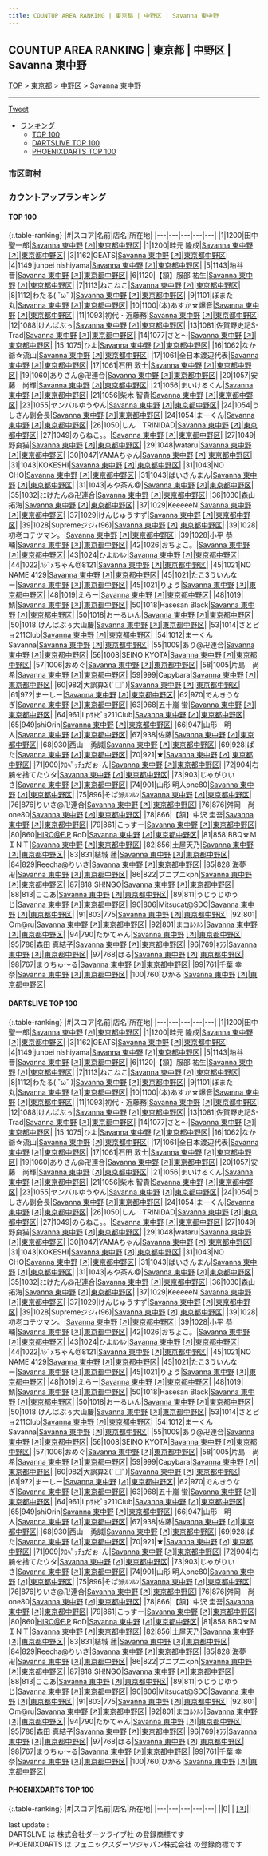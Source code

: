 ```yaml
---
title: COUNTUP AREA RANKING | 東京都 | 中野区 | Savanna 東中野
---
```

## COUNTUP AREA RANKING | 東京都 | 中野区 | Savanna 東中野

[TOP](/darts/rank/) > [東京都](/darts/rank/東京都/) > [中野区](/darts/rank/東京都/中野区/) > Savanna 東中野

___

<a href="https://twitter.com/share?ref_src=twsrc%5Etfw" data-text="COUNTUP AREA RANKING | 東京都中野区Savanna 東中野" class="twitter-share-button" data-hashtags="DARTSLIVE,PHOENIXDARTS,darts,ダーツ" data-show-count="false">Tweet</a>

* [ランキング](#カウントアップランキング)
    * [TOP 100](#top-100)
    * [DARTSLIVE TOP 100](#dartslive-top-100)
    * [PHOENIXDARTS TOP 100](#phoenixdarts-top-100)

### 市区町村

<ul>

</ul>

### カウントアップランキング

#### TOP 100



{:.table-ranking}
|#|スコア|名前|店名|所在地|
|---|---|---|---|---|
|1|1200|<span class="rank-name-dl">田中 聖一郎</span>|<a href="/darts/rank/shops/aa7a901d4db7b2030d9b047a20a7ba1e.html">Savanna 東中野</a> <a href="https://search.dartslive.com/jp/shop/aa7a901d4db7b2030d9b047a20a7ba1e">[↗]</a>|<a href="/darts/rank/東京都/中野区">東京都中野区</a>|
|1|1200|<span class="rank-name-dl">畦元 隆成</span>|<a href="/darts/rank/shops/aa7a901d4db7b2030d9b047a20a7ba1e.html">Savanna 東中野</a> <a href="https://search.dartslive.com/jp/shop/aa7a901d4db7b2030d9b047a20a7ba1e">[↗]</a>|<a href="/darts/rank/東京都/中野区">東京都中野区</a>|
|3|1162|<span class="rank-name-dl">GEATS</span>|<a href="/darts/rank/shops/aa7a901d4db7b2030d9b047a20a7ba1e.html">Savanna 東中野</a> <a href="https://search.dartslive.com/jp/shop/aa7a901d4db7b2030d9b047a20a7ba1e">[↗]</a>|<a href="/darts/rank/東京都/中野区">東京都中野区</a>|
|4|1149|<span class="rank-name-dl">junpei nishiyama</span>|<a href="/darts/rank/shops/aa7a901d4db7b2030d9b047a20a7ba1e.html">Savanna 東中野</a> <a href="https://search.dartslive.com/jp/shop/aa7a901d4db7b2030d9b047a20a7ba1e">[↗]</a>|<a href="/darts/rank/東京都/中野区">東京都中野区</a>|
|5|1143|<span class="rank-name-dl">粕谷　晋</span>|<a href="/darts/rank/shops/aa7a901d4db7b2030d9b047a20a7ba1e.html">Savanna 東中野</a> <a href="https://search.dartslive.com/jp/shop/aa7a901d4db7b2030d9b047a20a7ba1e">[↗]</a>|<a href="/darts/rank/東京都/中野区">東京都中野区</a>|
|6|1120|<span class="rank-name-dl">【頷】服部 祐生</span>|<a href="/darts/rank/shops/aa7a901d4db7b2030d9b047a20a7ba1e.html">Savanna 東中野</a> <a href="https://search.dartslive.com/jp/shop/aa7a901d4db7b2030d9b047a20a7ba1e">[↗]</a>|<a href="/darts/rank/東京都/中野区">東京都中野区</a>|
|7|1113|<span class="rank-name-dl">ねこねこ</span>|<a href="/darts/rank/shops/aa7a901d4db7b2030d9b047a20a7ba1e.html">Savanna 東中野</a> <a href="https://search.dartslive.com/jp/shop/aa7a901d4db7b2030d9b047a20a7ba1e">[↗]</a>|<a href="/darts/rank/東京都/中野区">東京都中野区</a>|
|8|1112|<span class="rank-name-dl">わたる( ˘ω˘ )</span>|<a href="/darts/rank/shops/aa7a901d4db7b2030d9b047a20a7ba1e.html">Savanna 東中野</a> <a href="https://search.dartslive.com/jp/shop/aa7a901d4db7b2030d9b047a20a7ba1e">[↗]</a>|<a href="/darts/rank/東京都/中野区">東京都中野区</a>|
|9|1101|<span class="rank-name-dl">ぽまた丸</span>|<a href="/darts/rank/shops/aa7a901d4db7b2030d9b047a20a7ba1e.html">Savanna 東中野</a> <a href="https://search.dartslive.com/jp/shop/aa7a901d4db7b2030d9b047a20a7ba1e">[↗]</a>|<a href="/darts/rank/東京都/中野区">東京都中野区</a>|
|10|1100|<span class="rank-name-dl">(本)あすか☆爆音</span>|<a href="/darts/rank/shops/aa7a901d4db7b2030d9b047a20a7ba1e.html">Savanna 東中野</a> <a href="https://search.dartslive.com/jp/shop/aa7a901d4db7b2030d9b047a20a7ba1e">[↗]</a>|<a href="/darts/rank/東京都/中野区">東京都中野区</a>|
|11|1093|<span class="rank-name-dl">初代・近藤務</span>|<a href="/darts/rank/shops/aa7a901d4db7b2030d9b047a20a7ba1e.html">Savanna 東中野</a> <a href="https://search.dartslive.com/jp/shop/aa7a901d4db7b2030d9b047a20a7ba1e">[↗]</a>|<a href="/darts/rank/東京都/中野区">東京都中野区</a>|
|12|1088|<span class="rank-name-dl">けんばぶぅ</span>|<a href="/darts/rank/shops/aa7a901d4db7b2030d9b047a20a7ba1e.html">Savanna 東中野</a> <a href="https://search.dartslive.com/jp/shop/aa7a901d4db7b2030d9b047a20a7ba1e">[↗]</a>|<a href="/darts/rank/東京都/中野区">東京都中野区</a>|
|13|1081|<span class="rank-name-dl">佐賀野史記S-Trad</span>|<a href="/darts/rank/shops/aa7a901d4db7b2030d9b047a20a7ba1e.html">Savanna 東中野</a> <a href="https://search.dartslive.com/jp/shop/aa7a901d4db7b2030d9b047a20a7ba1e">[↗]</a>|<a href="/darts/rank/東京都/中野区">東京都中野区</a>|
|14|1077|<span class="rank-name-dl">さと～</span>|<a href="/darts/rank/shops/aa7a901d4db7b2030d9b047a20a7ba1e.html">Savanna 東中野</a> <a href="https://search.dartslive.com/jp/shop/aa7a901d4db7b2030d9b047a20a7ba1e">[↗]</a>|<a href="/darts/rank/東京都/中野区">東京都中野区</a>|
|15|1075|<span class="rank-name-dl">ひよ</span>|<a href="/darts/rank/shops/aa7a901d4db7b2030d9b047a20a7ba1e.html">Savanna 東中野</a> <a href="https://search.dartslive.com/jp/shop/aa7a901d4db7b2030d9b047a20a7ba1e">[↗]</a>|<a href="/darts/rank/東京都/中野区">東京都中野区</a>|
|16|1062|<span class="rank-name-dl">なか爺☆流山</span>|<a href="/darts/rank/shops/aa7a901d4db7b2030d9b047a20a7ba1e.html">Savanna 東中野</a> <a href="https://search.dartslive.com/jp/shop/aa7a901d4db7b2030d9b047a20a7ba1e">[↗]</a>|<a href="/darts/rank/東京都/中野区">東京都中野区</a>|
|17|1061|<span class="rank-name-dl">全日本渡辺代表</span>|<a href="/darts/rank/shops/aa7a901d4db7b2030d9b047a20a7ba1e.html">Savanna 東中野</a> <a href="https://search.dartslive.com/jp/shop/aa7a901d4db7b2030d9b047a20a7ba1e">[↗]</a>|<a href="/darts/rank/東京都/中野区">東京都中野区</a>|
|17|1061|<span class="rank-name-dl">石田 敦士</span>|<a href="/darts/rank/shops/aa7a901d4db7b2030d9b047a20a7ba1e.html">Savanna 東中野</a> <a href="https://search.dartslive.com/jp/shop/aa7a901d4db7b2030d9b047a20a7ba1e">[↗]</a>|<a href="/darts/rank/東京都/中野区">東京都中野区</a>|
|19|1060|<span class="rank-name-dl">ありさん@卍連合</span>|<a href="/darts/rank/shops/aa7a901d4db7b2030d9b047a20a7ba1e.html">Savanna 東中野</a> <a href="https://search.dartslive.com/jp/shop/aa7a901d4db7b2030d9b047a20a7ba1e">[↗]</a>|<a href="/darts/rank/東京都/中野区">東京都中野区</a>|
|20|1057|<span class="rank-name-dl">安藤　尚輝</span>|<a href="/darts/rank/shops/aa7a901d4db7b2030d9b047a20a7ba1e.html">Savanna 東中野</a> <a href="https://search.dartslive.com/jp/shop/aa7a901d4db7b2030d9b047a20a7ba1e">[↗]</a>|<a href="/darts/rank/東京都/中野区">東京都中野区</a>|
|21|1056|<span class="rank-name-dl">まいけるくん</span>|<a href="/darts/rank/shops/aa7a901d4db7b2030d9b047a20a7ba1e.html">Savanna 東中野</a> <a href="https://search.dartslive.com/jp/shop/aa7a901d4db7b2030d9b047a20a7ba1e">[↗]</a>|<a href="/darts/rank/東京都/中野区">東京都中野区</a>|
|21|1056|<span class="rank-name-dl">柴木 智貴</span>|<a href="/darts/rank/shops/aa7a901d4db7b2030d9b047a20a7ba1e.html">Savanna 東中野</a> <a href="https://search.dartslive.com/jp/shop/aa7a901d4db7b2030d9b047a20a7ba1e">[↗]</a>|<a href="/darts/rank/東京都/中野区">東京都中野区</a>|
|23|1055|<span class="rank-name-dl">ヤンバルゆうやん</span>|<a href="/darts/rank/shops/aa7a901d4db7b2030d9b047a20a7ba1e.html">Savanna 東中野</a> <a href="https://search.dartslive.com/jp/shop/aa7a901d4db7b2030d9b047a20a7ba1e">[↗]</a>|<a href="/darts/rank/東京都/中野区">東京都中野区</a>|
|24|1054|<span class="rank-name-dl">うしさん副会長</span>|<a href="/darts/rank/shops/aa7a901d4db7b2030d9b047a20a7ba1e.html">Savanna 東中野</a> <a href="https://search.dartslive.com/jp/shop/aa7a901d4db7b2030d9b047a20a7ba1e">[↗]</a>|<a href="/darts/rank/東京都/中野区">東京都中野区</a>|
|24|1054|<span class="rank-name-dl">まーくん</span>|<a href="/darts/rank/shops/aa7a901d4db7b2030d9b047a20a7ba1e.html">Savanna 東中野</a> <a href="https://search.dartslive.com/jp/shop/aa7a901d4db7b2030d9b047a20a7ba1e">[↗]</a>|<a href="/darts/rank/東京都/中野区">東京都中野区</a>|
|26|1050|<span class="rank-name-dl">しん　TRINIDAD</span>|<a href="/darts/rank/shops/aa7a901d4db7b2030d9b047a20a7ba1e.html">Savanna 東中野</a> <a href="https://search.dartslive.com/jp/shop/aa7a901d4db7b2030d9b047a20a7ba1e">[↗]</a>|<a href="/darts/rank/東京都/中野区">東京都中野区</a>|
|27|1049|<span class="rank-name-dl">のらねこ。。</span>|<a href="/darts/rank/shops/aa7a901d4db7b2030d9b047a20a7ba1e.html">Savanna 東中野</a> <a href="https://search.dartslive.com/jp/shop/aa7a901d4db7b2030d9b047a20a7ba1e">[↗]</a>|<a href="/darts/rank/東京都/中野区">東京都中野区</a>|
|27|1049|<span class="rank-name-dl">野良猫</span>|<a href="/darts/rank/shops/aa7a901d4db7b2030d9b047a20a7ba1e.html">Savanna 東中野</a> <a href="https://search.dartslive.com/jp/shop/aa7a901d4db7b2030d9b047a20a7ba1e">[↗]</a>|<a href="/darts/rank/東京都/中野区">東京都中野区</a>|
|29|1048|<span class="rank-name-dl">wataru</span>|<a href="/darts/rank/shops/aa7a901d4db7b2030d9b047a20a7ba1e.html">Savanna 東中野</a> <a href="https://search.dartslive.com/jp/shop/aa7a901d4db7b2030d9b047a20a7ba1e">[↗]</a>|<a href="/darts/rank/東京都/中野区">東京都中野区</a>|
|30|1047|<span class="rank-name-dl">YAMAちゃん</span>|<a href="/darts/rank/shops/aa7a901d4db7b2030d9b047a20a7ba1e.html">Savanna 東中野</a> <a href="https://search.dartslive.com/jp/shop/aa7a901d4db7b2030d9b047a20a7ba1e">[↗]</a>|<a href="/darts/rank/東京都/中野区">東京都中野区</a>|
|31|1043|<span class="rank-name-dl">KOKESHI</span>|<a href="/darts/rank/shops/aa7a901d4db7b2030d9b047a20a7ba1e.html">Savanna 東中野</a> <a href="https://search.dartslive.com/jp/shop/aa7a901d4db7b2030d9b047a20a7ba1e">[↗]</a>|<a href="/darts/rank/東京都/中野区">東京都中野区</a>|
|31|1043|<span class="rank-name-dl">NO CHO</span>|<a href="/darts/rank/shops/aa7a901d4db7b2030d9b047a20a7ba1e.html">Savanna 東中野</a> <a href="https://search.dartslive.com/jp/shop/aa7a901d4db7b2030d9b047a20a7ba1e">[↗]</a>|<a href="/darts/rank/東京都/中野区">東京都中野区</a>|
|31|1043|<span class="rank-name-dl">ばいきんまん</span>|<a href="/darts/rank/shops/aa7a901d4db7b2030d9b047a20a7ba1e.html">Savanna 東中野</a> <a href="https://search.dartslive.com/jp/shop/aa7a901d4db7b2030d9b047a20a7ba1e">[↗]</a>|<a href="/darts/rank/東京都/中野区">東京都中野区</a>|
|31|1043|<span class="rank-name-dl">みや茶ん@</span>|<a href="/darts/rank/shops/aa7a901d4db7b2030d9b047a20a7ba1e.html">Savanna 東中野</a> <a href="https://search.dartslive.com/jp/shop/aa7a901d4db7b2030d9b047a20a7ba1e">[↗]</a>|<a href="/darts/rank/東京都/中野区">東京都中野区</a>|
|35|1032|<span class="rank-name-dl">ﾐﾆけたん@卍連合</span>|<a href="/darts/rank/shops/aa7a901d4db7b2030d9b047a20a7ba1e.html">Savanna 東中野</a> <a href="https://search.dartslive.com/jp/shop/aa7a901d4db7b2030d9b047a20a7ba1e">[↗]</a>|<a href="/darts/rank/東京都/中野区">東京都中野区</a>|
|36|1030|<span class="rank-name-dl">森山 拓海</span>|<a href="/darts/rank/shops/aa7a901d4db7b2030d9b047a20a7ba1e.html">Savanna 東中野</a> <a href="https://search.dartslive.com/jp/shop/aa7a901d4db7b2030d9b047a20a7ba1e">[↗]</a>|<a href="/darts/rank/東京都/中野区">東京都中野区</a>|
|37|1029|<span class="rank-name-dl">KeeeeeN</span>|<a href="/darts/rank/shops/aa7a901d4db7b2030d9b047a20a7ba1e.html">Savanna 東中野</a> <a href="https://search.dartslive.com/jp/shop/aa7a901d4db7b2030d9b047a20a7ba1e">[↗]</a>|<a href="/darts/rank/東京都/中野区">東京都中野区</a>|
|37|1029|<span class="rank-name-dl">けんじゅうすず</span>|<a href="/darts/rank/shops/aa7a901d4db7b2030d9b047a20a7ba1e.html">Savanna 東中野</a> <a href="https://search.dartslive.com/jp/shop/aa7a901d4db7b2030d9b047a20a7ba1e">[↗]</a>|<a href="/darts/rank/東京都/中野区">東京都中野区</a>|
|39|1028|<span class="rank-name-dl">Supremeジジｨ(96)</span>|<a href="/darts/rank/shops/aa7a901d4db7b2030d9b047a20a7ba1e.html">Savanna 東中野</a> <a href="https://search.dartslive.com/jp/shop/aa7a901d4db7b2030d9b047a20a7ba1e">[↗]</a>|<a href="/darts/rank/東京都/中野区">東京都中野区</a>|
|39|1028|<span class="rank-name-dl">初老コテツマン。</span>|<a href="/darts/rank/shops/aa7a901d4db7b2030d9b047a20a7ba1e.html">Savanna 東中野</a> <a href="https://search.dartslive.com/jp/shop/aa7a901d4db7b2030d9b047a20a7ba1e">[↗]</a>|<a href="/darts/rank/東京都/中野区">東京都中野区</a>|
|39|1028|<span class="rank-name-dl">小平 恭輔</span>|<a href="/darts/rank/shops/aa7a901d4db7b2030d9b047a20a7ba1e.html">Savanna 東中野</a> <a href="https://search.dartslive.com/jp/shop/aa7a901d4db7b2030d9b047a20a7ba1e">[↗]</a>|<a href="/darts/rank/東京都/中野区">東京都中野区</a>|
|42|1026|<span class="rank-name-dl">おちょこ。</span>|<a href="/darts/rank/shops/aa7a901d4db7b2030d9b047a20a7ba1e.html">Savanna 東中野</a> <a href="https://search.dartslive.com/jp/shop/aa7a901d4db7b2030d9b047a20a7ba1e">[↗]</a>|<a href="/darts/rank/東京都/中野区">東京都中野区</a>|
|43|1024|<span class="rank-name-dl">ひよﾙﾝﾙﾝ</span>|<a href="/darts/rank/shops/aa7a901d4db7b2030d9b047a20a7ba1e.html">Savanna 東中野</a> <a href="https://search.dartslive.com/jp/shop/aa7a901d4db7b2030d9b047a20a7ba1e">[↗]</a>|<a href="/darts/rank/東京都/中野区">東京都中野区</a>|
|44|1022|<span class="rank-name-dl">ﾊｼﾞﾒちゃん@8121</span>|<a href="/darts/rank/shops/aa7a901d4db7b2030d9b047a20a7ba1e.html">Savanna 東中野</a> <a href="https://search.dartslive.com/jp/shop/aa7a901d4db7b2030d9b047a20a7ba1e">[↗]</a>|<a href="/darts/rank/東京都/中野区">東京都中野区</a>|
|45|1021|<span class="rank-name-dl">NO NAME 4129</span>|<a href="/darts/rank/shops/aa7a901d4db7b2030d9b047a20a7ba1e.html">Savanna 東中野</a> <a href="https://search.dartslive.com/jp/shop/aa7a901d4db7b2030d9b047a20a7ba1e">[↗]</a>|<a href="/darts/rank/東京都/中野区">東京都中野区</a>|
|45|1021|<span class="rank-name-dl">たこ3ういんなー</span>|<a href="/darts/rank/shops/aa7a901d4db7b2030d9b047a20a7ba1e.html">Savanna 東中野</a> <a href="https://search.dartslive.com/jp/shop/aa7a901d4db7b2030d9b047a20a7ba1e">[↗]</a>|<a href="/darts/rank/東京都/中野区">東京都中野区</a>|
|45|1021|<span class="rank-name-dl">りょう</span>|<a href="/darts/rank/shops/aa7a901d4db7b2030d9b047a20a7ba1e.html">Savanna 東中野</a> <a href="https://search.dartslive.com/jp/shop/aa7a901d4db7b2030d9b047a20a7ba1e">[↗]</a>|<a href="/darts/rank/東京都/中野区">東京都中野区</a>|
|48|1019|<span class="rank-name-dl">えらー</span>|<a href="/darts/rank/shops/aa7a901d4db7b2030d9b047a20a7ba1e.html">Savanna 東中野</a> <a href="https://search.dartslive.com/jp/shop/aa7a901d4db7b2030d9b047a20a7ba1e">[↗]</a>|<a href="/darts/rank/東京都/中野区">東京都中野区</a>|
|48|1019|<span class="rank-name-dl">鯖</span>|<a href="/darts/rank/shops/aa7a901d4db7b2030d9b047a20a7ba1e.html">Savanna 東中野</a> <a href="https://search.dartslive.com/jp/shop/aa7a901d4db7b2030d9b047a20a7ba1e">[↗]</a>|<a href="/darts/rank/東京都/中野区">東京都中野区</a>|
|50|1018|<span class="rank-name-dl">Hasesan Black</span>|<a href="/darts/rank/shops/aa7a901d4db7b2030d9b047a20a7ba1e.html">Savanna 東中野</a> <a href="https://search.dartslive.com/jp/shop/aa7a901d4db7b2030d9b047a20a7ba1e">[↗]</a>|<a href="/darts/rank/東京都/中野区">東京都中野区</a>|
|50|1018|<span class="rank-name-dl">おーるいん</span>|<a href="/darts/rank/shops/aa7a901d4db7b2030d9b047a20a7ba1e.html">Savanna 東中野</a> <a href="https://search.dartslive.com/jp/shop/aa7a901d4db7b2030d9b047a20a7ba1e">[↗]</a>|<a href="/darts/rank/東京都/中野区">東京都中野区</a>|
|50|1018|<span class="rank-name-dl">けんばぶぅ大山慶</span>|<a href="/darts/rank/shops/aa7a901d4db7b2030d9b047a20a7ba1e.html">Savanna 東中野</a> <a href="https://search.dartslive.com/jp/shop/aa7a901d4db7b2030d9b047a20a7ba1e">[↗]</a>|<a href="/darts/rank/東京都/中野区">東京都中野区</a>|
|53|1014|<span class="rank-name-dl">さとピョ211Club</span>|<a href="/darts/rank/shops/aa7a901d4db7b2030d9b047a20a7ba1e.html">Savanna 東中野</a> <a href="https://search.dartslive.com/jp/shop/aa7a901d4db7b2030d9b047a20a7ba1e">[↗]</a>|<a href="/darts/rank/東京都/中野区">東京都中野区</a>|
|54|1012|<span class="rank-name-dl">まーくん Savanna</span>|<a href="/darts/rank/shops/aa7a901d4db7b2030d9b047a20a7ba1e.html">Savanna 東中野</a> <a href="https://search.dartslive.com/jp/shop/aa7a901d4db7b2030d9b047a20a7ba1e">[↗]</a>|<a href="/darts/rank/東京都/中野区">東京都中野区</a>|
|55|1009|<span class="rank-name-dl">あり@卍連合</span>|<a href="/darts/rank/shops/aa7a901d4db7b2030d9b047a20a7ba1e.html">Savanna 東中野</a> <a href="https://search.dartslive.com/jp/shop/aa7a901d4db7b2030d9b047a20a7ba1e">[↗]</a>|<a href="/darts/rank/東京都/中野区">東京都中野区</a>|
|56|1008|<span class="rank-name-dl">SEINO KYOTA</span>|<a href="/darts/rank/shops/aa7a901d4db7b2030d9b047a20a7ba1e.html">Savanna 東中野</a> <a href="https://search.dartslive.com/jp/shop/aa7a901d4db7b2030d9b047a20a7ba1e">[↗]</a>|<a href="/darts/rank/東京都/中野区">東京都中野区</a>|
|57|1006|<span class="rank-name-dl">おめぐ</span>|<a href="/darts/rank/shops/aa7a901d4db7b2030d9b047a20a7ba1e.html">Savanna 東中野</a> <a href="https://search.dartslive.com/jp/shop/aa7a901d4db7b2030d9b047a20a7ba1e">[↗]</a>|<a href="/darts/rank/東京都/中野区">東京都中野区</a>|
|58|1005|<span class="rank-name-dl">片島　尚希</span>|<a href="/darts/rank/shops/aa7a901d4db7b2030d9b047a20a7ba1e.html">Savanna 東中野</a> <a href="https://search.dartslive.com/jp/shop/aa7a901d4db7b2030d9b047a20a7ba1e">[↗]</a>|<a href="/darts/rank/東京都/中野区">東京都中野区</a>|
|59|999|<span class="rank-name-dl">Capybara</span>|<a href="/darts/rank/shops/aa7a901d4db7b2030d9b047a20a7ba1e.html">Savanna 東中野</a> <a href="https://search.dartslive.com/jp/shop/aa7a901d4db7b2030d9b047a20a7ba1e">[↗]</a>|<a href="/darts/rank/東京都/中野区">東京都中野区</a>|
|60|982|<span class="rank-name-dl">大誤算Σ(ﾟ□ﾟ)</span>|<a href="/darts/rank/shops/aa7a901d4db7b2030d9b047a20a7ba1e.html">Savanna 東中野</a> <a href="https://search.dartslive.com/jp/shop/aa7a901d4db7b2030d9b047a20a7ba1e">[↗]</a>|<a href="/darts/rank/東京都/中野区">東京都中野区</a>|
|61|972|<span class="rank-name-dl">まーしー</span>|<a href="/darts/rank/shops/aa7a901d4db7b2030d9b047a20a7ba1e.html">Savanna 東中野</a> <a href="https://search.dartslive.com/jp/shop/aa7a901d4db7b2030d9b047a20a7ba1e">[↗]</a>|<a href="/darts/rank/東京都/中野区">東京都中野区</a>|
|62|970|<span class="rank-name-dl">でんきうなぎ</span>|<a href="/darts/rank/shops/aa7a901d4db7b2030d9b047a20a7ba1e.html">Savanna 東中野</a> <a href="https://search.dartslive.com/jp/shop/aa7a901d4db7b2030d9b047a20a7ba1e">[↗]</a>|<a href="/darts/rank/東京都/中野区">東京都中野区</a>|
|63|968|<span class="rank-name-dl">五十嵐 蛍</span>|<a href="/darts/rank/shops/aa7a901d4db7b2030d9b047a20a7ba1e.html">Savanna 東中野</a> <a href="https://search.dartslive.com/jp/shop/aa7a901d4db7b2030d9b047a20a7ba1e">[↗]</a>|<a href="/darts/rank/東京都/中野区">東京都中野区</a>|
|64|961|<span class="rank-name-dl">Lpｻﾄﾋﾟｮ211Club</span>|<a href="/darts/rank/shops/aa7a901d4db7b2030d9b047a20a7ba1e.html">Savanna 東中野</a> <a href="https://search.dartslive.com/jp/shop/aa7a901d4db7b2030d9b047a20a7ba1e">[↗]</a>|<a href="/darts/rank/東京都/中野区">東京都中野区</a>|
|65|949|<span class="rank-name-dl">shiOrin</span>|<a href="/darts/rank/shops/aa7a901d4db7b2030d9b047a20a7ba1e.html">Savanna 東中野</a> <a href="https://search.dartslive.com/jp/shop/aa7a901d4db7b2030d9b047a20a7ba1e">[↗]</a>|<a href="/darts/rank/東京都/中野区">東京都中野区</a>|
|66|947|<span class="rank-name-dl">山形　明人</span>|<a href="/darts/rank/shops/aa7a901d4db7b2030d9b047a20a7ba1e.html">Savanna 東中野</a> <a href="https://search.dartslive.com/jp/shop/aa7a901d4db7b2030d9b047a20a7ba1e">[↗]</a>|<a href="/darts/rank/東京都/中野区">東京都中野区</a>|
|67|938|<span class="rank-name-dl">佐藤</span>|<a href="/darts/rank/shops/aa7a901d4db7b2030d9b047a20a7ba1e.html">Savanna 東中野</a> <a href="https://search.dartslive.com/jp/shop/aa7a901d4db7b2030d9b047a20a7ba1e">[↗]</a>|<a href="/darts/rank/東京都/中野区">東京都中野区</a>|
|68|930|<span class="rank-name-dl">西山　勇誠</span>|<a href="/darts/rank/shops/aa7a901d4db7b2030d9b047a20a7ba1e.html">Savanna 東中野</a> <a href="https://search.dartslive.com/jp/shop/aa7a901d4db7b2030d9b047a20a7ba1e">[↗]</a>|<a href="/darts/rank/東京都/中野区">東京都中野区</a>|
|69|928|<span class="rank-name-dl">ぱた</span>|<a href="/darts/rank/shops/aa7a901d4db7b2030d9b047a20a7ba1e.html">Savanna 東中野</a> <a href="https://search.dartslive.com/jp/shop/aa7a901d4db7b2030d9b047a20a7ba1e">[↗]</a>|<a href="/darts/rank/東京都/中野区">東京都中野区</a>|
|70|921|<span class="rank-name-dl">★</span>|<a href="/darts/rank/shops/aa7a901d4db7b2030d9b047a20a7ba1e.html">Savanna 東中野</a> <a href="https://search.dartslive.com/jp/shop/aa7a901d4db7b2030d9b047a20a7ba1e">[↗]</a>|<a href="/darts/rank/東京都/中野区">東京都中野区</a>|
|71|909|<span class="rank-name-dl">ｸﾛﾍﾟｯﾁｭだぉ-ん</span>|<a href="/darts/rank/shops/aa7a901d4db7b2030d9b047a20a7ba1e.html">Savanna 東中野</a> <a href="https://search.dartslive.com/jp/shop/aa7a901d4db7b2030d9b047a20a7ba1e">[↗]</a>|<a href="/darts/rank/東京都/中野区">東京都中野区</a>|
|72|904|<span class="rank-name-dl">右腕を捨てたウタ</span>|<a href="/darts/rank/shops/aa7a901d4db7b2030d9b047a20a7ba1e.html">Savanna 東中野</a> <a href="https://search.dartslive.com/jp/shop/aa7a901d4db7b2030d9b047a20a7ba1e">[↗]</a>|<a href="/darts/rank/東京都/中野区">東京都中野区</a>|
|73|903|<span class="rank-name-dl">じゃがりいさ</span>|<a href="/darts/rank/shops/aa7a901d4db7b2030d9b047a20a7ba1e.html">Savanna 東中野</a> <a href="https://search.dartslive.com/jp/shop/aa7a901d4db7b2030d9b047a20a7ba1e">[↗]</a>|<a href="/darts/rank/東京都/中野区">東京都中野区</a>|
|74|901|<span class="rank-name-dl">山形 明人one80</span>|<a href="/darts/rank/shops/aa7a901d4db7b2030d9b047a20a7ba1e.html">Savanna 東中野</a> <a href="https://search.dartslive.com/jp/shop/aa7a901d4db7b2030d9b047a20a7ba1e">[↗]</a>|<a href="/darts/rank/東京都/中野区">東京都中野区</a>|
|75|896|<span class="rank-name-dl">そば派ﾙﾝﾙﾝ</span>|<a href="/darts/rank/shops/aa7a901d4db7b2030d9b047a20a7ba1e.html">Savanna 東中野</a> <a href="https://search.dartslive.com/jp/shop/aa7a901d4db7b2030d9b047a20a7ba1e">[↗]</a>|<a href="/darts/rank/東京都/中野区">東京都中野区</a>|
|76|876|<span class="rank-name-dl">りいさ@卍連合</span>|<a href="/darts/rank/shops/aa7a901d4db7b2030d9b047a20a7ba1e.html">Savanna 東中野</a> <a href="https://search.dartslive.com/jp/shop/aa7a901d4db7b2030d9b047a20a7ba1e">[↗]</a>|<a href="/darts/rank/東京都/中野区">東京都中野区</a>|
|76|876|<span class="rank-name-dl">舛岡　尚　one80</span>|<a href="/darts/rank/shops/aa7a901d4db7b2030d9b047a20a7ba1e.html">Savanna 東中野</a> <a href="https://search.dartslive.com/jp/shop/aa7a901d4db7b2030d9b047a20a7ba1e">[↗]</a>|<a href="/darts/rank/東京都/中野区">東京都中野区</a>|
|78|866|<span class="rank-name-dl">【頷】中沢 圭吾</span>|<a href="/darts/rank/shops/aa7a901d4db7b2030d9b047a20a7ba1e.html">Savanna 東中野</a> <a href="https://search.dartslive.com/jp/shop/aa7a901d4db7b2030d9b047a20a7ba1e">[↗]</a>|<a href="/darts/rank/東京都/中野区">東京都中野区</a>|
|79|861|<span class="rank-name-dl">こっすー</span>|<a href="/darts/rank/shops/aa7a901d4db7b2030d9b047a20a7ba1e.html">Savanna 東中野</a> <a href="https://search.dartslive.com/jp/shop/aa7a901d4db7b2030d9b047a20a7ba1e">[↗]</a>|<a href="/darts/rank/東京都/中野区">東京都中野区</a>|
|80|860|<span class="rank-name-dl">HIRO@F.P RoD</span>|<a href="/darts/rank/shops/aa7a901d4db7b2030d9b047a20a7ba1e.html">Savanna 東中野</a> <a href="https://search.dartslive.com/jp/shop/aa7a901d4db7b2030d9b047a20a7ba1e">[↗]</a>|<a href="/darts/rank/東京都/中野区">東京都中野区</a>|
|81|858|<span class="rank-name-dl">BBQ☆ＭＩＮＴ</span>|<a href="/darts/rank/shops/aa7a901d4db7b2030d9b047a20a7ba1e.html">Savanna 東中野</a> <a href="https://search.dartslive.com/jp/shop/aa7a901d4db7b2030d9b047a20a7ba1e">[↗]</a>|<a href="/darts/rank/東京都/中野区">東京都中野区</a>|
|82|856|<span class="rank-name-dl">土屋天乃</span>|<a href="/darts/rank/shops/aa7a901d4db7b2030d9b047a20a7ba1e.html">Savanna 東中野</a> <a href="https://search.dartslive.com/jp/shop/aa7a901d4db7b2030d9b047a20a7ba1e">[↗]</a>|<a href="/darts/rank/東京都/中野区">東京都中野区</a>|
|83|831|<span class="rank-name-dl">結城 蓮</span>|<a href="/darts/rank/shops/aa7a901d4db7b2030d9b047a20a7ba1e.html">Savanna 東中野</a> <a href="https://search.dartslive.com/jp/shop/aa7a901d4db7b2030d9b047a20a7ba1e">[↗]</a>|<a href="/darts/rank/東京都/中野区">東京都中野区</a>|
|84|829|<span class="rank-name-dl">Reecha@りいさ</span>|<a href="/darts/rank/shops/aa7a901d4db7b2030d9b047a20a7ba1e.html">Savanna 東中野</a> <a href="https://search.dartslive.com/jp/shop/aa7a901d4db7b2030d9b047a20a7ba1e">[↗]</a>|<a href="/darts/rank/東京都/中野区">東京都中野区</a>|
|85|828|<span class="rank-name-dl">海夢卍</span>|<a href="/darts/rank/shops/aa7a901d4db7b2030d9b047a20a7ba1e.html">Savanna 東中野</a> <a href="https://search.dartslive.com/jp/shop/aa7a901d4db7b2030d9b047a20a7ba1e">[↗]</a>|<a href="/darts/rank/東京都/中野区">東京都中野区</a>|
|86|822|<span class="rank-name-dl">プニプニkph</span>|<a href="/darts/rank/shops/aa7a901d4db7b2030d9b047a20a7ba1e.html">Savanna 東中野</a> <a href="https://search.dartslive.com/jp/shop/aa7a901d4db7b2030d9b047a20a7ba1e">[↗]</a>|<a href="/darts/rank/東京都/中野区">東京都中野区</a>|
|87|818|<span class="rank-name-dl">SH!NGO</span>|<a href="/darts/rank/shops/aa7a901d4db7b2030d9b047a20a7ba1e.html">Savanna 東中野</a> <a href="https://search.dartslive.com/jp/shop/aa7a901d4db7b2030d9b047a20a7ba1e">[↗]</a>|<a href="/darts/rank/東京都/中野区">東京都中野区</a>|
|88|813|<span class="rank-name-dl">ここあ</span>|<a href="/darts/rank/shops/aa7a901d4db7b2030d9b047a20a7ba1e.html">Savanna 東中野</a> <a href="https://search.dartslive.com/jp/shop/aa7a901d4db7b2030d9b047a20a7ba1e">[↗]</a>|<a href="/darts/rank/東京都/中野区">東京都中野区</a>|
|89|811|<span class="rank-name-dl">うじうじゆうじ</span>|<a href="/darts/rank/shops/aa7a901d4db7b2030d9b047a20a7ba1e.html">Savanna 東中野</a> <a href="https://search.dartslive.com/jp/shop/aa7a901d4db7b2030d9b047a20a7ba1e">[↗]</a>|<a href="/darts/rank/東京都/中野区">東京都中野区</a>|
|90|806|<span class="rank-name-dl">Mitsucat@SDC</span>|<a href="/darts/rank/shops/aa7a901d4db7b2030d9b047a20a7ba1e.html">Savanna 東中野</a> <a href="https://search.dartslive.com/jp/shop/aa7a901d4db7b2030d9b047a20a7ba1e">[↗]</a>|<a href="/darts/rank/東京都/中野区">東京都中野区</a>|
|91|803|<span class="rank-name-dl">775</span>|<a href="/darts/rank/shops/aa7a901d4db7b2030d9b047a20a7ba1e.html">Savanna 東中野</a> <a href="https://search.dartslive.com/jp/shop/aa7a901d4db7b2030d9b047a20a7ba1e">[↗]</a>|<a href="/darts/rank/東京都/中野区">東京都中野区</a>|
|92|801|<span class="rank-name-dl">○m@ru</span>|<a href="/darts/rank/shops/aa7a901d4db7b2030d9b047a20a7ba1e.html">Savanna 東中野</a> <a href="https://search.dartslive.com/jp/shop/aa7a901d4db7b2030d9b047a20a7ba1e">[↗]</a>|<a href="/darts/rank/東京都/中野区">東京都中野区</a>|
|92|801|<span class="rank-name-dl">まコﾙﾝﾙﾝ</span>|<a href="/darts/rank/shops/aa7a901d4db7b2030d9b047a20a7ba1e.html">Savanna 東中野</a> <a href="https://search.dartslive.com/jp/shop/aa7a901d4db7b2030d9b047a20a7ba1e">[↗]</a>|<a href="/darts/rank/東京都/中野区">東京都中野区</a>|
|94|790|<span class="rank-name-dl">たかてゃん</span>|<a href="/darts/rank/shops/aa7a901d4db7b2030d9b047a20a7ba1e.html">Savanna 東中野</a> <a href="https://search.dartslive.com/jp/shop/aa7a901d4db7b2030d9b047a20a7ba1e">[↗]</a>|<a href="/darts/rank/東京都/中野区">東京都中野区</a>|
|95|788|<span class="rank-name-dl">森田 真結子</span>|<a href="/darts/rank/shops/aa7a901d4db7b2030d9b047a20a7ba1e.html">Savanna 東中野</a> <a href="https://search.dartslive.com/jp/shop/aa7a901d4db7b2030d9b047a20a7ba1e">[↗]</a>|<a href="/darts/rank/東京都/中野区">東京都中野区</a>|
|96|769|<span class="rank-name-dl">ｷﾗﾗ</span>|<a href="/darts/rank/shops/aa7a901d4db7b2030d9b047a20a7ba1e.html">Savanna 東中野</a> <a href="https://search.dartslive.com/jp/shop/aa7a901d4db7b2030d9b047a20a7ba1e">[↗]</a>|<a href="/darts/rank/東京都/中野区">東京都中野区</a>|
|97|768|<span class="rank-name-dl">はる</span>|<a href="/darts/rank/shops/aa7a901d4db7b2030d9b047a20a7ba1e.html">Savanna 東中野</a> <a href="https://search.dartslive.com/jp/shop/aa7a901d4db7b2030d9b047a20a7ba1e">[↗]</a>|<a href="/darts/rank/東京都/中野区">東京都中野区</a>|
|98|767|<span class="rank-name-dl">まりちゅ〜る</span>|<a href="/darts/rank/shops/aa7a901d4db7b2030d9b047a20a7ba1e.html">Savanna 東中野</a> <a href="https://search.dartslive.com/jp/shop/aa7a901d4db7b2030d9b047a20a7ba1e">[↗]</a>|<a href="/darts/rank/東京都/中野区">東京都中野区</a>|
|99|761|<span class="rank-name-dl">千葉 幸奈</span>|<a href="/darts/rank/shops/aa7a901d4db7b2030d9b047a20a7ba1e.html">Savanna 東中野</a> <a href="https://search.dartslive.com/jp/shop/aa7a901d4db7b2030d9b047a20a7ba1e">[↗]</a>|<a href="/darts/rank/東京都/中野区">東京都中野区</a>|
|100|760|<span class="rank-name-dl">ひかる</span>|<a href="/darts/rank/shops/aa7a901d4db7b2030d9b047a20a7ba1e.html">Savanna 東中野</a> <a href="https://search.dartslive.com/jp/shop/aa7a901d4db7b2030d9b047a20a7ba1e">[↗]</a>|<a href="/darts/rank/東京都/中野区">東京都中野区</a>|


#### DARTSLIVE TOP 100



{:.table-ranking}
|#|スコア|名前|店名|所在地|
|---|---|---|---|---|
|1|1200|<span class="rank-name-dl">田中 聖一郎</span>|<a href="/darts/rank/shops/aa7a901d4db7b2030d9b047a20a7ba1e.html">Savanna 東中野</a> <a href="https://search.dartslive.com/jp/shop/aa7a901d4db7b2030d9b047a20a7ba1e">[↗]</a>|<a href="/darts/rank/東京都/中野区">東京都中野区</a>|
|1|1200|<span class="rank-name-dl">畦元 隆成</span>|<a href="/darts/rank/shops/aa7a901d4db7b2030d9b047a20a7ba1e.html">Savanna 東中野</a> <a href="https://search.dartslive.com/jp/shop/aa7a901d4db7b2030d9b047a20a7ba1e">[↗]</a>|<a href="/darts/rank/東京都/中野区">東京都中野区</a>|
|3|1162|<span class="rank-name-dl">GEATS</span>|<a href="/darts/rank/shops/aa7a901d4db7b2030d9b047a20a7ba1e.html">Savanna 東中野</a> <a href="https://search.dartslive.com/jp/shop/aa7a901d4db7b2030d9b047a20a7ba1e">[↗]</a>|<a href="/darts/rank/東京都/中野区">東京都中野区</a>|
|4|1149|<span class="rank-name-dl">junpei nishiyama</span>|<a href="/darts/rank/shops/aa7a901d4db7b2030d9b047a20a7ba1e.html">Savanna 東中野</a> <a href="https://search.dartslive.com/jp/shop/aa7a901d4db7b2030d9b047a20a7ba1e">[↗]</a>|<a href="/darts/rank/東京都/中野区">東京都中野区</a>|
|5|1143|<span class="rank-name-dl">粕谷　晋</span>|<a href="/darts/rank/shops/aa7a901d4db7b2030d9b047a20a7ba1e.html">Savanna 東中野</a> <a href="https://search.dartslive.com/jp/shop/aa7a901d4db7b2030d9b047a20a7ba1e">[↗]</a>|<a href="/darts/rank/東京都/中野区">東京都中野区</a>|
|6|1120|<span class="rank-name-dl">【頷】服部 祐生</span>|<a href="/darts/rank/shops/aa7a901d4db7b2030d9b047a20a7ba1e.html">Savanna 東中野</a> <a href="https://search.dartslive.com/jp/shop/aa7a901d4db7b2030d9b047a20a7ba1e">[↗]</a>|<a href="/darts/rank/東京都/中野区">東京都中野区</a>|
|7|1113|<span class="rank-name-dl">ねこねこ</span>|<a href="/darts/rank/shops/aa7a901d4db7b2030d9b047a20a7ba1e.html">Savanna 東中野</a> <a href="https://search.dartslive.com/jp/shop/aa7a901d4db7b2030d9b047a20a7ba1e">[↗]</a>|<a href="/darts/rank/東京都/中野区">東京都中野区</a>|
|8|1112|<span class="rank-name-dl">わたる( ˘ω˘ )</span>|<a href="/darts/rank/shops/aa7a901d4db7b2030d9b047a20a7ba1e.html">Savanna 東中野</a> <a href="https://search.dartslive.com/jp/shop/aa7a901d4db7b2030d9b047a20a7ba1e">[↗]</a>|<a href="/darts/rank/東京都/中野区">東京都中野区</a>|
|9|1101|<span class="rank-name-dl">ぽまた丸</span>|<a href="/darts/rank/shops/aa7a901d4db7b2030d9b047a20a7ba1e.html">Savanna 東中野</a> <a href="https://search.dartslive.com/jp/shop/aa7a901d4db7b2030d9b047a20a7ba1e">[↗]</a>|<a href="/darts/rank/東京都/中野区">東京都中野区</a>|
|10|1100|<span class="rank-name-dl">(本)あすか☆爆音</span>|<a href="/darts/rank/shops/aa7a901d4db7b2030d9b047a20a7ba1e.html">Savanna 東中野</a> <a href="https://search.dartslive.com/jp/shop/aa7a901d4db7b2030d9b047a20a7ba1e">[↗]</a>|<a href="/darts/rank/東京都/中野区">東京都中野区</a>|
|11|1093|<span class="rank-name-dl">初代・近藤務</span>|<a href="/darts/rank/shops/aa7a901d4db7b2030d9b047a20a7ba1e.html">Savanna 東中野</a> <a href="https://search.dartslive.com/jp/shop/aa7a901d4db7b2030d9b047a20a7ba1e">[↗]</a>|<a href="/darts/rank/東京都/中野区">東京都中野区</a>|
|12|1088|<span class="rank-name-dl">けんばぶぅ</span>|<a href="/darts/rank/shops/aa7a901d4db7b2030d9b047a20a7ba1e.html">Savanna 東中野</a> <a href="https://search.dartslive.com/jp/shop/aa7a901d4db7b2030d9b047a20a7ba1e">[↗]</a>|<a href="/darts/rank/東京都/中野区">東京都中野区</a>|
|13|1081|<span class="rank-name-dl">佐賀野史記S-Trad</span>|<a href="/darts/rank/shops/aa7a901d4db7b2030d9b047a20a7ba1e.html">Savanna 東中野</a> <a href="https://search.dartslive.com/jp/shop/aa7a901d4db7b2030d9b047a20a7ba1e">[↗]</a>|<a href="/darts/rank/東京都/中野区">東京都中野区</a>|
|14|1077|<span class="rank-name-dl">さと～</span>|<a href="/darts/rank/shops/aa7a901d4db7b2030d9b047a20a7ba1e.html">Savanna 東中野</a> <a href="https://search.dartslive.com/jp/shop/aa7a901d4db7b2030d9b047a20a7ba1e">[↗]</a>|<a href="/darts/rank/東京都/中野区">東京都中野区</a>|
|15|1075|<span class="rank-name-dl">ひよ</span>|<a href="/darts/rank/shops/aa7a901d4db7b2030d9b047a20a7ba1e.html">Savanna 東中野</a> <a href="https://search.dartslive.com/jp/shop/aa7a901d4db7b2030d9b047a20a7ba1e">[↗]</a>|<a href="/darts/rank/東京都/中野区">東京都中野区</a>|
|16|1062|<span class="rank-name-dl">なか爺☆流山</span>|<a href="/darts/rank/shops/aa7a901d4db7b2030d9b047a20a7ba1e.html">Savanna 東中野</a> <a href="https://search.dartslive.com/jp/shop/aa7a901d4db7b2030d9b047a20a7ba1e">[↗]</a>|<a href="/darts/rank/東京都/中野区">東京都中野区</a>|
|17|1061|<span class="rank-name-dl">全日本渡辺代表</span>|<a href="/darts/rank/shops/aa7a901d4db7b2030d9b047a20a7ba1e.html">Savanna 東中野</a> <a href="https://search.dartslive.com/jp/shop/aa7a901d4db7b2030d9b047a20a7ba1e">[↗]</a>|<a href="/darts/rank/東京都/中野区">東京都中野区</a>|
|17|1061|<span class="rank-name-dl">石田 敦士</span>|<a href="/darts/rank/shops/aa7a901d4db7b2030d9b047a20a7ba1e.html">Savanna 東中野</a> <a href="https://search.dartslive.com/jp/shop/aa7a901d4db7b2030d9b047a20a7ba1e">[↗]</a>|<a href="/darts/rank/東京都/中野区">東京都中野区</a>|
|19|1060|<span class="rank-name-dl">ありさん@卍連合</span>|<a href="/darts/rank/shops/aa7a901d4db7b2030d9b047a20a7ba1e.html">Savanna 東中野</a> <a href="https://search.dartslive.com/jp/shop/aa7a901d4db7b2030d9b047a20a7ba1e">[↗]</a>|<a href="/darts/rank/東京都/中野区">東京都中野区</a>|
|20|1057|<span class="rank-name-dl">安藤　尚輝</span>|<a href="/darts/rank/shops/aa7a901d4db7b2030d9b047a20a7ba1e.html">Savanna 東中野</a> <a href="https://search.dartslive.com/jp/shop/aa7a901d4db7b2030d9b047a20a7ba1e">[↗]</a>|<a href="/darts/rank/東京都/中野区">東京都中野区</a>|
|21|1056|<span class="rank-name-dl">まいけるくん</span>|<a href="/darts/rank/shops/aa7a901d4db7b2030d9b047a20a7ba1e.html">Savanna 東中野</a> <a href="https://search.dartslive.com/jp/shop/aa7a901d4db7b2030d9b047a20a7ba1e">[↗]</a>|<a href="/darts/rank/東京都/中野区">東京都中野区</a>|
|21|1056|<span class="rank-name-dl">柴木 智貴</span>|<a href="/darts/rank/shops/aa7a901d4db7b2030d9b047a20a7ba1e.html">Savanna 東中野</a> <a href="https://search.dartslive.com/jp/shop/aa7a901d4db7b2030d9b047a20a7ba1e">[↗]</a>|<a href="/darts/rank/東京都/中野区">東京都中野区</a>|
|23|1055|<span class="rank-name-dl">ヤンバルゆうやん</span>|<a href="/darts/rank/shops/aa7a901d4db7b2030d9b047a20a7ba1e.html">Savanna 東中野</a> <a href="https://search.dartslive.com/jp/shop/aa7a901d4db7b2030d9b047a20a7ba1e">[↗]</a>|<a href="/darts/rank/東京都/中野区">東京都中野区</a>|
|24|1054|<span class="rank-name-dl">うしさん副会長</span>|<a href="/darts/rank/shops/aa7a901d4db7b2030d9b047a20a7ba1e.html">Savanna 東中野</a> <a href="https://search.dartslive.com/jp/shop/aa7a901d4db7b2030d9b047a20a7ba1e">[↗]</a>|<a href="/darts/rank/東京都/中野区">東京都中野区</a>|
|24|1054|<span class="rank-name-dl">まーくん</span>|<a href="/darts/rank/shops/aa7a901d4db7b2030d9b047a20a7ba1e.html">Savanna 東中野</a> <a href="https://search.dartslive.com/jp/shop/aa7a901d4db7b2030d9b047a20a7ba1e">[↗]</a>|<a href="/darts/rank/東京都/中野区">東京都中野区</a>|
|26|1050|<span class="rank-name-dl">しん　TRINIDAD</span>|<a href="/darts/rank/shops/aa7a901d4db7b2030d9b047a20a7ba1e.html">Savanna 東中野</a> <a href="https://search.dartslive.com/jp/shop/aa7a901d4db7b2030d9b047a20a7ba1e">[↗]</a>|<a href="/darts/rank/東京都/中野区">東京都中野区</a>|
|27|1049|<span class="rank-name-dl">のらねこ。。</span>|<a href="/darts/rank/shops/aa7a901d4db7b2030d9b047a20a7ba1e.html">Savanna 東中野</a> <a href="https://search.dartslive.com/jp/shop/aa7a901d4db7b2030d9b047a20a7ba1e">[↗]</a>|<a href="/darts/rank/東京都/中野区">東京都中野区</a>|
|27|1049|<span class="rank-name-dl">野良猫</span>|<a href="/darts/rank/shops/aa7a901d4db7b2030d9b047a20a7ba1e.html">Savanna 東中野</a> <a href="https://search.dartslive.com/jp/shop/aa7a901d4db7b2030d9b047a20a7ba1e">[↗]</a>|<a href="/darts/rank/東京都/中野区">東京都中野区</a>|
|29|1048|<span class="rank-name-dl">wataru</span>|<a href="/darts/rank/shops/aa7a901d4db7b2030d9b047a20a7ba1e.html">Savanna 東中野</a> <a href="https://search.dartslive.com/jp/shop/aa7a901d4db7b2030d9b047a20a7ba1e">[↗]</a>|<a href="/darts/rank/東京都/中野区">東京都中野区</a>|
|30|1047|<span class="rank-name-dl">YAMAちゃん</span>|<a href="/darts/rank/shops/aa7a901d4db7b2030d9b047a20a7ba1e.html">Savanna 東中野</a> <a href="https://search.dartslive.com/jp/shop/aa7a901d4db7b2030d9b047a20a7ba1e">[↗]</a>|<a href="/darts/rank/東京都/中野区">東京都中野区</a>|
|31|1043|<span class="rank-name-dl">KOKESHI</span>|<a href="/darts/rank/shops/aa7a901d4db7b2030d9b047a20a7ba1e.html">Savanna 東中野</a> <a href="https://search.dartslive.com/jp/shop/aa7a901d4db7b2030d9b047a20a7ba1e">[↗]</a>|<a href="/darts/rank/東京都/中野区">東京都中野区</a>|
|31|1043|<span class="rank-name-dl">NO CHO</span>|<a href="/darts/rank/shops/aa7a901d4db7b2030d9b047a20a7ba1e.html">Savanna 東中野</a> <a href="https://search.dartslive.com/jp/shop/aa7a901d4db7b2030d9b047a20a7ba1e">[↗]</a>|<a href="/darts/rank/東京都/中野区">東京都中野区</a>|
|31|1043|<span class="rank-name-dl">ばいきんまん</span>|<a href="/darts/rank/shops/aa7a901d4db7b2030d9b047a20a7ba1e.html">Savanna 東中野</a> <a href="https://search.dartslive.com/jp/shop/aa7a901d4db7b2030d9b047a20a7ba1e">[↗]</a>|<a href="/darts/rank/東京都/中野区">東京都中野区</a>|
|31|1043|<span class="rank-name-dl">みや茶ん@</span>|<a href="/darts/rank/shops/aa7a901d4db7b2030d9b047a20a7ba1e.html">Savanna 東中野</a> <a href="https://search.dartslive.com/jp/shop/aa7a901d4db7b2030d9b047a20a7ba1e">[↗]</a>|<a href="/darts/rank/東京都/中野区">東京都中野区</a>|
|35|1032|<span class="rank-name-dl">ﾐﾆけたん@卍連合</span>|<a href="/darts/rank/shops/aa7a901d4db7b2030d9b047a20a7ba1e.html">Savanna 東中野</a> <a href="https://search.dartslive.com/jp/shop/aa7a901d4db7b2030d9b047a20a7ba1e">[↗]</a>|<a href="/darts/rank/東京都/中野区">東京都中野区</a>|
|36|1030|<span class="rank-name-dl">森山 拓海</span>|<a href="/darts/rank/shops/aa7a901d4db7b2030d9b047a20a7ba1e.html">Savanna 東中野</a> <a href="https://search.dartslive.com/jp/shop/aa7a901d4db7b2030d9b047a20a7ba1e">[↗]</a>|<a href="/darts/rank/東京都/中野区">東京都中野区</a>|
|37|1029|<span class="rank-name-dl">KeeeeeN</span>|<a href="/darts/rank/shops/aa7a901d4db7b2030d9b047a20a7ba1e.html">Savanna 東中野</a> <a href="https://search.dartslive.com/jp/shop/aa7a901d4db7b2030d9b047a20a7ba1e">[↗]</a>|<a href="/darts/rank/東京都/中野区">東京都中野区</a>|
|37|1029|<span class="rank-name-dl">けんじゅうすず</span>|<a href="/darts/rank/shops/aa7a901d4db7b2030d9b047a20a7ba1e.html">Savanna 東中野</a> <a href="https://search.dartslive.com/jp/shop/aa7a901d4db7b2030d9b047a20a7ba1e">[↗]</a>|<a href="/darts/rank/東京都/中野区">東京都中野区</a>|
|39|1028|<span class="rank-name-dl">Supremeジジｨ(96)</span>|<a href="/darts/rank/shops/aa7a901d4db7b2030d9b047a20a7ba1e.html">Savanna 東中野</a> <a href="https://search.dartslive.com/jp/shop/aa7a901d4db7b2030d9b047a20a7ba1e">[↗]</a>|<a href="/darts/rank/東京都/中野区">東京都中野区</a>|
|39|1028|<span class="rank-name-dl">初老コテツマン。</span>|<a href="/darts/rank/shops/aa7a901d4db7b2030d9b047a20a7ba1e.html">Savanna 東中野</a> <a href="https://search.dartslive.com/jp/shop/aa7a901d4db7b2030d9b047a20a7ba1e">[↗]</a>|<a href="/darts/rank/東京都/中野区">東京都中野区</a>|
|39|1028|<span class="rank-name-dl">小平 恭輔</span>|<a href="/darts/rank/shops/aa7a901d4db7b2030d9b047a20a7ba1e.html">Savanna 東中野</a> <a href="https://search.dartslive.com/jp/shop/aa7a901d4db7b2030d9b047a20a7ba1e">[↗]</a>|<a href="/darts/rank/東京都/中野区">東京都中野区</a>|
|42|1026|<span class="rank-name-dl">おちょこ。</span>|<a href="/darts/rank/shops/aa7a901d4db7b2030d9b047a20a7ba1e.html">Savanna 東中野</a> <a href="https://search.dartslive.com/jp/shop/aa7a901d4db7b2030d9b047a20a7ba1e">[↗]</a>|<a href="/darts/rank/東京都/中野区">東京都中野区</a>|
|43|1024|<span class="rank-name-dl">ひよﾙﾝﾙﾝ</span>|<a href="/darts/rank/shops/aa7a901d4db7b2030d9b047a20a7ba1e.html">Savanna 東中野</a> <a href="https://search.dartslive.com/jp/shop/aa7a901d4db7b2030d9b047a20a7ba1e">[↗]</a>|<a href="/darts/rank/東京都/中野区">東京都中野区</a>|
|44|1022|<span class="rank-name-dl">ﾊｼﾞﾒちゃん@8121</span>|<a href="/darts/rank/shops/aa7a901d4db7b2030d9b047a20a7ba1e.html">Savanna 東中野</a> <a href="https://search.dartslive.com/jp/shop/aa7a901d4db7b2030d9b047a20a7ba1e">[↗]</a>|<a href="/darts/rank/東京都/中野区">東京都中野区</a>|
|45|1021|<span class="rank-name-dl">NO NAME 4129</span>|<a href="/darts/rank/shops/aa7a901d4db7b2030d9b047a20a7ba1e.html">Savanna 東中野</a> <a href="https://search.dartslive.com/jp/shop/aa7a901d4db7b2030d9b047a20a7ba1e">[↗]</a>|<a href="/darts/rank/東京都/中野区">東京都中野区</a>|
|45|1021|<span class="rank-name-dl">たこ3ういんなー</span>|<a href="/darts/rank/shops/aa7a901d4db7b2030d9b047a20a7ba1e.html">Savanna 東中野</a> <a href="https://search.dartslive.com/jp/shop/aa7a901d4db7b2030d9b047a20a7ba1e">[↗]</a>|<a href="/darts/rank/東京都/中野区">東京都中野区</a>|
|45|1021|<span class="rank-name-dl">りょう</span>|<a href="/darts/rank/shops/aa7a901d4db7b2030d9b047a20a7ba1e.html">Savanna 東中野</a> <a href="https://search.dartslive.com/jp/shop/aa7a901d4db7b2030d9b047a20a7ba1e">[↗]</a>|<a href="/darts/rank/東京都/中野区">東京都中野区</a>|
|48|1019|<span class="rank-name-dl">えらー</span>|<a href="/darts/rank/shops/aa7a901d4db7b2030d9b047a20a7ba1e.html">Savanna 東中野</a> <a href="https://search.dartslive.com/jp/shop/aa7a901d4db7b2030d9b047a20a7ba1e">[↗]</a>|<a href="/darts/rank/東京都/中野区">東京都中野区</a>|
|48|1019|<span class="rank-name-dl">鯖</span>|<a href="/darts/rank/shops/aa7a901d4db7b2030d9b047a20a7ba1e.html">Savanna 東中野</a> <a href="https://search.dartslive.com/jp/shop/aa7a901d4db7b2030d9b047a20a7ba1e">[↗]</a>|<a href="/darts/rank/東京都/中野区">東京都中野区</a>|
|50|1018|<span class="rank-name-dl">Hasesan Black</span>|<a href="/darts/rank/shops/aa7a901d4db7b2030d9b047a20a7ba1e.html">Savanna 東中野</a> <a href="https://search.dartslive.com/jp/shop/aa7a901d4db7b2030d9b047a20a7ba1e">[↗]</a>|<a href="/darts/rank/東京都/中野区">東京都中野区</a>|
|50|1018|<span class="rank-name-dl">おーるいん</span>|<a href="/darts/rank/shops/aa7a901d4db7b2030d9b047a20a7ba1e.html">Savanna 東中野</a> <a href="https://search.dartslive.com/jp/shop/aa7a901d4db7b2030d9b047a20a7ba1e">[↗]</a>|<a href="/darts/rank/東京都/中野区">東京都中野区</a>|
|50|1018|<span class="rank-name-dl">けんばぶぅ大山慶</span>|<a href="/darts/rank/shops/aa7a901d4db7b2030d9b047a20a7ba1e.html">Savanna 東中野</a> <a href="https://search.dartslive.com/jp/shop/aa7a901d4db7b2030d9b047a20a7ba1e">[↗]</a>|<a href="/darts/rank/東京都/中野区">東京都中野区</a>|
|53|1014|<span class="rank-name-dl">さとピョ211Club</span>|<a href="/darts/rank/shops/aa7a901d4db7b2030d9b047a20a7ba1e.html">Savanna 東中野</a> <a href="https://search.dartslive.com/jp/shop/aa7a901d4db7b2030d9b047a20a7ba1e">[↗]</a>|<a href="/darts/rank/東京都/中野区">東京都中野区</a>|
|54|1012|<span class="rank-name-dl">まーくん Savanna</span>|<a href="/darts/rank/shops/aa7a901d4db7b2030d9b047a20a7ba1e.html">Savanna 東中野</a> <a href="https://search.dartslive.com/jp/shop/aa7a901d4db7b2030d9b047a20a7ba1e">[↗]</a>|<a href="/darts/rank/東京都/中野区">東京都中野区</a>|
|55|1009|<span class="rank-name-dl">あり@卍連合</span>|<a href="/darts/rank/shops/aa7a901d4db7b2030d9b047a20a7ba1e.html">Savanna 東中野</a> <a href="https://search.dartslive.com/jp/shop/aa7a901d4db7b2030d9b047a20a7ba1e">[↗]</a>|<a href="/darts/rank/東京都/中野区">東京都中野区</a>|
|56|1008|<span class="rank-name-dl">SEINO KYOTA</span>|<a href="/darts/rank/shops/aa7a901d4db7b2030d9b047a20a7ba1e.html">Savanna 東中野</a> <a href="https://search.dartslive.com/jp/shop/aa7a901d4db7b2030d9b047a20a7ba1e">[↗]</a>|<a href="/darts/rank/東京都/中野区">東京都中野区</a>|
|57|1006|<span class="rank-name-dl">おめぐ</span>|<a href="/darts/rank/shops/aa7a901d4db7b2030d9b047a20a7ba1e.html">Savanna 東中野</a> <a href="https://search.dartslive.com/jp/shop/aa7a901d4db7b2030d9b047a20a7ba1e">[↗]</a>|<a href="/darts/rank/東京都/中野区">東京都中野区</a>|
|58|1005|<span class="rank-name-dl">片島　尚希</span>|<a href="/darts/rank/shops/aa7a901d4db7b2030d9b047a20a7ba1e.html">Savanna 東中野</a> <a href="https://search.dartslive.com/jp/shop/aa7a901d4db7b2030d9b047a20a7ba1e">[↗]</a>|<a href="/darts/rank/東京都/中野区">東京都中野区</a>|
|59|999|<span class="rank-name-dl">Capybara</span>|<a href="/darts/rank/shops/aa7a901d4db7b2030d9b047a20a7ba1e.html">Savanna 東中野</a> <a href="https://search.dartslive.com/jp/shop/aa7a901d4db7b2030d9b047a20a7ba1e">[↗]</a>|<a href="/darts/rank/東京都/中野区">東京都中野区</a>|
|60|982|<span class="rank-name-dl">大誤算Σ(ﾟ□ﾟ)</span>|<a href="/darts/rank/shops/aa7a901d4db7b2030d9b047a20a7ba1e.html">Savanna 東中野</a> <a href="https://search.dartslive.com/jp/shop/aa7a901d4db7b2030d9b047a20a7ba1e">[↗]</a>|<a href="/darts/rank/東京都/中野区">東京都中野区</a>|
|61|972|<span class="rank-name-dl">まーしー</span>|<a href="/darts/rank/shops/aa7a901d4db7b2030d9b047a20a7ba1e.html">Savanna 東中野</a> <a href="https://search.dartslive.com/jp/shop/aa7a901d4db7b2030d9b047a20a7ba1e">[↗]</a>|<a href="/darts/rank/東京都/中野区">東京都中野区</a>|
|62|970|<span class="rank-name-dl">でんきうなぎ</span>|<a href="/darts/rank/shops/aa7a901d4db7b2030d9b047a20a7ba1e.html">Savanna 東中野</a> <a href="https://search.dartslive.com/jp/shop/aa7a901d4db7b2030d9b047a20a7ba1e">[↗]</a>|<a href="/darts/rank/東京都/中野区">東京都中野区</a>|
|63|968|<span class="rank-name-dl">五十嵐 蛍</span>|<a href="/darts/rank/shops/aa7a901d4db7b2030d9b047a20a7ba1e.html">Savanna 東中野</a> <a href="https://search.dartslive.com/jp/shop/aa7a901d4db7b2030d9b047a20a7ba1e">[↗]</a>|<a href="/darts/rank/東京都/中野区">東京都中野区</a>|
|64|961|<span class="rank-name-dl">Lpｻﾄﾋﾟｮ211Club</span>|<a href="/darts/rank/shops/aa7a901d4db7b2030d9b047a20a7ba1e.html">Savanna 東中野</a> <a href="https://search.dartslive.com/jp/shop/aa7a901d4db7b2030d9b047a20a7ba1e">[↗]</a>|<a href="/darts/rank/東京都/中野区">東京都中野区</a>|
|65|949|<span class="rank-name-dl">shiOrin</span>|<a href="/darts/rank/shops/aa7a901d4db7b2030d9b047a20a7ba1e.html">Savanna 東中野</a> <a href="https://search.dartslive.com/jp/shop/aa7a901d4db7b2030d9b047a20a7ba1e">[↗]</a>|<a href="/darts/rank/東京都/中野区">東京都中野区</a>|
|66|947|<span class="rank-name-dl">山形　明人</span>|<a href="/darts/rank/shops/aa7a901d4db7b2030d9b047a20a7ba1e.html">Savanna 東中野</a> <a href="https://search.dartslive.com/jp/shop/aa7a901d4db7b2030d9b047a20a7ba1e">[↗]</a>|<a href="/darts/rank/東京都/中野区">東京都中野区</a>|
|67|938|<span class="rank-name-dl">佐藤</span>|<a href="/darts/rank/shops/aa7a901d4db7b2030d9b047a20a7ba1e.html">Savanna 東中野</a> <a href="https://search.dartslive.com/jp/shop/aa7a901d4db7b2030d9b047a20a7ba1e">[↗]</a>|<a href="/darts/rank/東京都/中野区">東京都中野区</a>|
|68|930|<span class="rank-name-dl">西山　勇誠</span>|<a href="/darts/rank/shops/aa7a901d4db7b2030d9b047a20a7ba1e.html">Savanna 東中野</a> <a href="https://search.dartslive.com/jp/shop/aa7a901d4db7b2030d9b047a20a7ba1e">[↗]</a>|<a href="/darts/rank/東京都/中野区">東京都中野区</a>|
|69|928|<span class="rank-name-dl">ぱた</span>|<a href="/darts/rank/shops/aa7a901d4db7b2030d9b047a20a7ba1e.html">Savanna 東中野</a> <a href="https://search.dartslive.com/jp/shop/aa7a901d4db7b2030d9b047a20a7ba1e">[↗]</a>|<a href="/darts/rank/東京都/中野区">東京都中野区</a>|
|70|921|<span class="rank-name-dl">★</span>|<a href="/darts/rank/shops/aa7a901d4db7b2030d9b047a20a7ba1e.html">Savanna 東中野</a> <a href="https://search.dartslive.com/jp/shop/aa7a901d4db7b2030d9b047a20a7ba1e">[↗]</a>|<a href="/darts/rank/東京都/中野区">東京都中野区</a>|
|71|909|<span class="rank-name-dl">ｸﾛﾍﾟｯﾁｭだぉ-ん</span>|<a href="/darts/rank/shops/aa7a901d4db7b2030d9b047a20a7ba1e.html">Savanna 東中野</a> <a href="https://search.dartslive.com/jp/shop/aa7a901d4db7b2030d9b047a20a7ba1e">[↗]</a>|<a href="/darts/rank/東京都/中野区">東京都中野区</a>|
|72|904|<span class="rank-name-dl">右腕を捨てたウタ</span>|<a href="/darts/rank/shops/aa7a901d4db7b2030d9b047a20a7ba1e.html">Savanna 東中野</a> <a href="https://search.dartslive.com/jp/shop/aa7a901d4db7b2030d9b047a20a7ba1e">[↗]</a>|<a href="/darts/rank/東京都/中野区">東京都中野区</a>|
|73|903|<span class="rank-name-dl">じゃがりいさ</span>|<a href="/darts/rank/shops/aa7a901d4db7b2030d9b047a20a7ba1e.html">Savanna 東中野</a> <a href="https://search.dartslive.com/jp/shop/aa7a901d4db7b2030d9b047a20a7ba1e">[↗]</a>|<a href="/darts/rank/東京都/中野区">東京都中野区</a>|
|74|901|<span class="rank-name-dl">山形 明人one80</span>|<a href="/darts/rank/shops/aa7a901d4db7b2030d9b047a20a7ba1e.html">Savanna 東中野</a> <a href="https://search.dartslive.com/jp/shop/aa7a901d4db7b2030d9b047a20a7ba1e">[↗]</a>|<a href="/darts/rank/東京都/中野区">東京都中野区</a>|
|75|896|<span class="rank-name-dl">そば派ﾙﾝﾙﾝ</span>|<a href="/darts/rank/shops/aa7a901d4db7b2030d9b047a20a7ba1e.html">Savanna 東中野</a> <a href="https://search.dartslive.com/jp/shop/aa7a901d4db7b2030d9b047a20a7ba1e">[↗]</a>|<a href="/darts/rank/東京都/中野区">東京都中野区</a>|
|76|876|<span class="rank-name-dl">りいさ@卍連合</span>|<a href="/darts/rank/shops/aa7a901d4db7b2030d9b047a20a7ba1e.html">Savanna 東中野</a> <a href="https://search.dartslive.com/jp/shop/aa7a901d4db7b2030d9b047a20a7ba1e">[↗]</a>|<a href="/darts/rank/東京都/中野区">東京都中野区</a>|
|76|876|<span class="rank-name-dl">舛岡　尚　one80</span>|<a href="/darts/rank/shops/aa7a901d4db7b2030d9b047a20a7ba1e.html">Savanna 東中野</a> <a href="https://search.dartslive.com/jp/shop/aa7a901d4db7b2030d9b047a20a7ba1e">[↗]</a>|<a href="/darts/rank/東京都/中野区">東京都中野区</a>|
|78|866|<span class="rank-name-dl">【頷】中沢 圭吾</span>|<a href="/darts/rank/shops/aa7a901d4db7b2030d9b047a20a7ba1e.html">Savanna 東中野</a> <a href="https://search.dartslive.com/jp/shop/aa7a901d4db7b2030d9b047a20a7ba1e">[↗]</a>|<a href="/darts/rank/東京都/中野区">東京都中野区</a>|
|79|861|<span class="rank-name-dl">こっすー</span>|<a href="/darts/rank/shops/aa7a901d4db7b2030d9b047a20a7ba1e.html">Savanna 東中野</a> <a href="https://search.dartslive.com/jp/shop/aa7a901d4db7b2030d9b047a20a7ba1e">[↗]</a>|<a href="/darts/rank/東京都/中野区">東京都中野区</a>|
|80|860|<span class="rank-name-dl">HIRO@F.P RoD</span>|<a href="/darts/rank/shops/aa7a901d4db7b2030d9b047a20a7ba1e.html">Savanna 東中野</a> <a href="https://search.dartslive.com/jp/shop/aa7a901d4db7b2030d9b047a20a7ba1e">[↗]</a>|<a href="/darts/rank/東京都/中野区">東京都中野区</a>|
|81|858|<span class="rank-name-dl">BBQ☆ＭＩＮＴ</span>|<a href="/darts/rank/shops/aa7a901d4db7b2030d9b047a20a7ba1e.html">Savanna 東中野</a> <a href="https://search.dartslive.com/jp/shop/aa7a901d4db7b2030d9b047a20a7ba1e">[↗]</a>|<a href="/darts/rank/東京都/中野区">東京都中野区</a>|
|82|856|<span class="rank-name-dl">土屋天乃</span>|<a href="/darts/rank/shops/aa7a901d4db7b2030d9b047a20a7ba1e.html">Savanna 東中野</a> <a href="https://search.dartslive.com/jp/shop/aa7a901d4db7b2030d9b047a20a7ba1e">[↗]</a>|<a href="/darts/rank/東京都/中野区">東京都中野区</a>|
|83|831|<span class="rank-name-dl">結城 蓮</span>|<a href="/darts/rank/shops/aa7a901d4db7b2030d9b047a20a7ba1e.html">Savanna 東中野</a> <a href="https://search.dartslive.com/jp/shop/aa7a901d4db7b2030d9b047a20a7ba1e">[↗]</a>|<a href="/darts/rank/東京都/中野区">東京都中野区</a>|
|84|829|<span class="rank-name-dl">Reecha@りいさ</span>|<a href="/darts/rank/shops/aa7a901d4db7b2030d9b047a20a7ba1e.html">Savanna 東中野</a> <a href="https://search.dartslive.com/jp/shop/aa7a901d4db7b2030d9b047a20a7ba1e">[↗]</a>|<a href="/darts/rank/東京都/中野区">東京都中野区</a>|
|85|828|<span class="rank-name-dl">海夢卍</span>|<a href="/darts/rank/shops/aa7a901d4db7b2030d9b047a20a7ba1e.html">Savanna 東中野</a> <a href="https://search.dartslive.com/jp/shop/aa7a901d4db7b2030d9b047a20a7ba1e">[↗]</a>|<a href="/darts/rank/東京都/中野区">東京都中野区</a>|
|86|822|<span class="rank-name-dl">プニプニkph</span>|<a href="/darts/rank/shops/aa7a901d4db7b2030d9b047a20a7ba1e.html">Savanna 東中野</a> <a href="https://search.dartslive.com/jp/shop/aa7a901d4db7b2030d9b047a20a7ba1e">[↗]</a>|<a href="/darts/rank/東京都/中野区">東京都中野区</a>|
|87|818|<span class="rank-name-dl">SH!NGO</span>|<a href="/darts/rank/shops/aa7a901d4db7b2030d9b047a20a7ba1e.html">Savanna 東中野</a> <a href="https://search.dartslive.com/jp/shop/aa7a901d4db7b2030d9b047a20a7ba1e">[↗]</a>|<a href="/darts/rank/東京都/中野区">東京都中野区</a>|
|88|813|<span class="rank-name-dl">ここあ</span>|<a href="/darts/rank/shops/aa7a901d4db7b2030d9b047a20a7ba1e.html">Savanna 東中野</a> <a href="https://search.dartslive.com/jp/shop/aa7a901d4db7b2030d9b047a20a7ba1e">[↗]</a>|<a href="/darts/rank/東京都/中野区">東京都中野区</a>|
|89|811|<span class="rank-name-dl">うじうじゆうじ</span>|<a href="/darts/rank/shops/aa7a901d4db7b2030d9b047a20a7ba1e.html">Savanna 東中野</a> <a href="https://search.dartslive.com/jp/shop/aa7a901d4db7b2030d9b047a20a7ba1e">[↗]</a>|<a href="/darts/rank/東京都/中野区">東京都中野区</a>|
|90|806|<span class="rank-name-dl">Mitsucat@SDC</span>|<a href="/darts/rank/shops/aa7a901d4db7b2030d9b047a20a7ba1e.html">Savanna 東中野</a> <a href="https://search.dartslive.com/jp/shop/aa7a901d4db7b2030d9b047a20a7ba1e">[↗]</a>|<a href="/darts/rank/東京都/中野区">東京都中野区</a>|
|91|803|<span class="rank-name-dl">775</span>|<a href="/darts/rank/shops/aa7a901d4db7b2030d9b047a20a7ba1e.html">Savanna 東中野</a> <a href="https://search.dartslive.com/jp/shop/aa7a901d4db7b2030d9b047a20a7ba1e">[↗]</a>|<a href="/darts/rank/東京都/中野区">東京都中野区</a>|
|92|801|<span class="rank-name-dl">○m@ru</span>|<a href="/darts/rank/shops/aa7a901d4db7b2030d9b047a20a7ba1e.html">Savanna 東中野</a> <a href="https://search.dartslive.com/jp/shop/aa7a901d4db7b2030d9b047a20a7ba1e">[↗]</a>|<a href="/darts/rank/東京都/中野区">東京都中野区</a>|
|92|801|<span class="rank-name-dl">まコﾙﾝﾙﾝ</span>|<a href="/darts/rank/shops/aa7a901d4db7b2030d9b047a20a7ba1e.html">Savanna 東中野</a> <a href="https://search.dartslive.com/jp/shop/aa7a901d4db7b2030d9b047a20a7ba1e">[↗]</a>|<a href="/darts/rank/東京都/中野区">東京都中野区</a>|
|94|790|<span class="rank-name-dl">たかてゃん</span>|<a href="/darts/rank/shops/aa7a901d4db7b2030d9b047a20a7ba1e.html">Savanna 東中野</a> <a href="https://search.dartslive.com/jp/shop/aa7a901d4db7b2030d9b047a20a7ba1e">[↗]</a>|<a href="/darts/rank/東京都/中野区">東京都中野区</a>|
|95|788|<span class="rank-name-dl">森田 真結子</span>|<a href="/darts/rank/shops/aa7a901d4db7b2030d9b047a20a7ba1e.html">Savanna 東中野</a> <a href="https://search.dartslive.com/jp/shop/aa7a901d4db7b2030d9b047a20a7ba1e">[↗]</a>|<a href="/darts/rank/東京都/中野区">東京都中野区</a>|
|96|769|<span class="rank-name-dl">ｷﾗﾗ</span>|<a href="/darts/rank/shops/aa7a901d4db7b2030d9b047a20a7ba1e.html">Savanna 東中野</a> <a href="https://search.dartslive.com/jp/shop/aa7a901d4db7b2030d9b047a20a7ba1e">[↗]</a>|<a href="/darts/rank/東京都/中野区">東京都中野区</a>|
|97|768|<span class="rank-name-dl">はる</span>|<a href="/darts/rank/shops/aa7a901d4db7b2030d9b047a20a7ba1e.html">Savanna 東中野</a> <a href="https://search.dartslive.com/jp/shop/aa7a901d4db7b2030d9b047a20a7ba1e">[↗]</a>|<a href="/darts/rank/東京都/中野区">東京都中野区</a>|
|98|767|<span class="rank-name-dl">まりちゅ〜る</span>|<a href="/darts/rank/shops/aa7a901d4db7b2030d9b047a20a7ba1e.html">Savanna 東中野</a> <a href="https://search.dartslive.com/jp/shop/aa7a901d4db7b2030d9b047a20a7ba1e">[↗]</a>|<a href="/darts/rank/東京都/中野区">東京都中野区</a>|
|99|761|<span class="rank-name-dl">千葉 幸奈</span>|<a href="/darts/rank/shops/aa7a901d4db7b2030d9b047a20a7ba1e.html">Savanna 東中野</a> <a href="https://search.dartslive.com/jp/shop/aa7a901d4db7b2030d9b047a20a7ba1e">[↗]</a>|<a href="/darts/rank/東京都/中野区">東京都中野区</a>|
|100|760|<span class="rank-name-dl">ひかる</span>|<a href="/darts/rank/shops/aa7a901d4db7b2030d9b047a20a7ba1e.html">Savanna 東中野</a> <a href="https://search.dartslive.com/jp/shop/aa7a901d4db7b2030d9b047a20a7ba1e">[↗]</a>|<a href="/darts/rank/東京都/中野区">東京都中野区</a>|


#### PHOENIXDARTS TOP 100



{:.table-ranking}
|#|スコア|名前|店名|所在地|
|---|---|---|---|---|
||0|<span class="rank-name-dl"> </span>|<a href="/darts/rank/shops/.html"></a> <a href="">[↗]</a>|<a href="/darts/rank//"></a>|


<div class="footer border-top border-gray-light mt-5 pt-3 text-right text-gray">
    last update : <span style="font-weight: italic" id="foot_last_modified"></span><br />
    DARTSLIVE は 株式会社ダーツライブ社 の登録商標です<br />
    PHOENIXDARTS は フェニックスダーツジャパン株式会社 の登録商標です<br />
</div>

<script src="https://cdnjs.cloudflare.com/ajax/libs/jquery.tablesorter/2.31.3/js/jquery.tablesorter.min.js" integrity="sha512-qzgd5cYSZcosqpzpn7zF2ZId8f/8CHmFKZ8j7mU4OUXTNRd5g+ZHBPsgKEwoqxCtdQvExE5LprwwPAgoicguNg==" crossorigin="anonymous" referrerpolicy="no-referrer"></script>
<link rel="stylesheet" href="https://cdnjs.cloudflare.com/ajax/libs/jquery.tablesorter/2.31.3/css/theme.default.min.css" integrity="sha512-wghhOJkjQX0Lh3NSWvNKeZ0ZpNn+SPVXX1Qyc9OCaogADktxrBiBdKGDoqVUOyhStvMBmJQ8ZdMHiR3wuEq8+w==" crossorigin="anonymous" referrerpolicy="no-referrer" />
<script>
$(function() {
    $(".table-ranking").tablesorter({sortList:[[0, 0]]});
    $("#foot_last_modified").text(formatDate(new Date(document.lastModified), 'yyyy-MM-dd HH:mm:ss'));
});
</script>

<script async src="https://platform.twitter.com/widgets.js" charset="utf-8"></script>